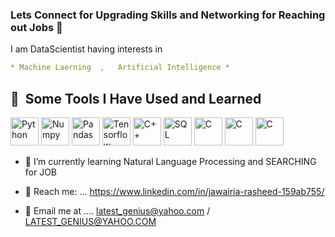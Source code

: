 ### Lets Connect for Upgrading Skills and Networking for Reaching out Jobs  👋
I am DataScientist having interests in
```yaml  
* Machine Laerning  ,   Artificial Intelligence *
```
<h2> 🚀 &nbsp;Some Tools I Have Used and Learned</h2>
<p align="left">
<img <img src="https://cdn.jsdelivr.net/gh/devicons/devicon/icons/python/python-original.svg" alt = "Python"  width="45" height="45"/> 
<img src="https://cdn.jsdelivr.net/gh/devicons/devicon/icons/numpy/numpy-original-wordmark.svg" alt = "Numpy"  width="45" height="45" />
<img src="https://cdn.jsdelivr.net/gh/devicons/devicon/icons/pandas/pandas-original.svg"   alt = "Pandas"  width="45" height="45"/>
<img src="https://cdn.jsdelivr.net/gh/devicons/devicon/icons/tensorflow/tensorflow-original.svg"   alt = "Tensorflow"  width="45" height="45" />
<img src="https://cdn.jsdelivr.net/gh/devicons/devicon/icons/cplusplus/cplusplus-original.svg" alt = "C++"  width="45" height="45" />
   <img src="https://cdn.jsdelivr.net/gh/devicons/devicon/icons/microsoftsqlserver/microsoftsqlserver-plain-wordmark.svg"  alt = "SQL"  width="45" height="45" />
<img src="https://cdn.jsdelivr.net/gh/devicons/devicon/icons/c/c-original.svg" alt = "C "  width="45" height="45" />
<img src="https://cdn.jsdelivr.net/gh/devicons/devicon/icons/slack/slack-original.svg"    alt = "C "  width="45" height="45" />
<img src="https://cdn.jsdelivr.net/gh/devicons/devicon/icons/visualstudio/visualstudio-plain.svg"    alt = "C "  width="45" height="45"  />

   - 🌱 I’m currently learning Natural Language Processing and SEARCHING  for JOB
   
- 👯  Reach me: ... https://www.linkedin.com/in/jawairia-rasheed-159ab755/  
- 💬  Email me at ....   latest_genius@yahoo.com /  LATEST_GENIUS@YAHOO.COM
   <p align="center">  </a>
